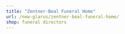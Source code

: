 ```yaml
---
title: "Zentner-Beal Funeral Home"
url: /new-glarus/zentner-beal-funeral-home/
shop: funeral directors
---
```

